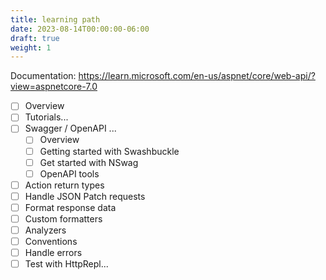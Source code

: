 ```yaml
---
title: learning path
date: 2023-08-14T00:00:00-06:00
draft: true
weight: 1
---
```


Documentation: https://learn.microsoft.com/en-us/aspnet/core/web-api/?view=aspnetcore-7.0

- [ ] Overview
- [ ] Tutorials...
- [ ] Swagger / OpenAPI ...
  - [ ] Overview
  - [ ] Getting started with Swashbuckle
  - [ ] Get started with NSwag
  - [ ] OpenAPI tools
- [ ] Action return types
- [ ] Handle JSON Patch requests
- [ ] Format response data
- [ ] Custom formatters
- [ ] Analyzers
- [ ] Conventions
- [ ] Handle errors
- [ ] Test with HttpRepl...